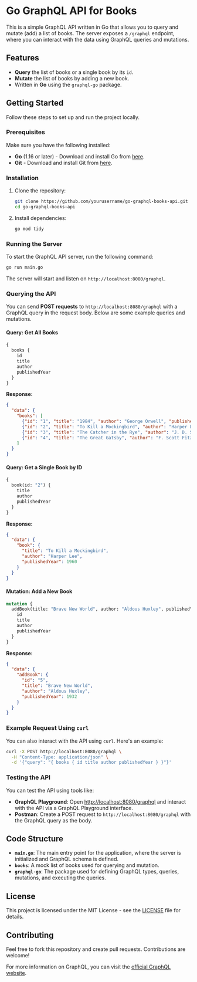 
# Go GraphQL API for Books

This is a simple GraphQL API written in Go that allows you to query and mutate (add) a list of books. The server exposes a `/graphql` endpoint, where you can interact with the data using GraphQL queries and mutations.

## Features

- **Query** the list of books or a single book by its `id`.
- **Mutate** the list of books by adding a new book.
- Written in **Go** using the `graphql-go` package.

## Getting Started

Follow these steps to set up and run the project locally.

### Prerequisites

Make sure you have the following installed:

- **Go** (1.16 or later) - Download and install Go from [here](https://golang.org/dl/).
- **Git** - Download and install Git from [here](https://git-scm.com/).

### Installation

1. Clone the repository:

   ```bash
   git clone https://github.com/yourusername/go-graphql-books-api.git
   cd go-graphql-books-api
   ```

2. Install dependencies:

   ```bash
   go mod tidy
   ```

### Running the Server

To start the GraphQL API server, run the following command:

```bash
go run main.go
```

The server will start and listen on `http://localhost:8080/graphql`.

### Querying the API

You can send **POST requests** to `http://localhost:8080/graphql` with a GraphQL query in the request body. Below are some example queries and mutations.

#### Query: Get All Books

```graphql
{
  books {
    id
    title
    author
    publishedYear
  }
}
```

**Response:**

```json
{
  "data": {
    "books": [
      {"id": "1", "title": "1984", "author": "George Orwell", "publishedYear": 1949},
      {"id": "2", "title": "To Kill a Mockingbird", "author": "Harper Lee", "publishedYear": 1960},
      {"id": "3", "title": "The Catcher in the Rye", "author": "J. D. Salinger", "publishedYear": 1951},
      {"id": "4", "title": "The Great Gatsby", "author": "F. Scott Fitzgerald", "publishedYear": 1925}
    ]
  }
}
```

#### Query: Get a Single Book by ID

```graphql
{
  book(id: "2") {
    title
    author
    publishedYear
  }
}
```

**Response:**

```json
{
  "data": {
    "book": {
      "title": "To Kill a Mockingbird",
      "author": "Harper Lee",
      "publishedYear": 1960
    }
  }
}
```

#### Mutation: Add a New Book

```graphql
mutation {
  addBook(title: "Brave New World", author: "Aldous Huxley", publishedYear: 1932) {
    id
    title
    author
    publishedYear
  }
}
```

**Response:**

```json
{
  "data": {
    "addBook": {
      "id": "5",
      "title": "Brave New World",
      "author": "Aldous Huxley",
      "publishedYear": 1932
    }
  }
}
```

### Example Request Using `curl`

You can also interact with the API using `curl`. Here's an example:

```bash
curl -X POST http://localhost:8080/graphql \
  -H "Content-Type: application/json" \
  -d '{"query": "{ books { id title author publishedYear } }"}'
```

### Testing the API

You can test the API using tools like:

- **GraphQL Playground**: Open [http://localhost:8080/graphql](http://localhost:8080/graphql) and interact with the API via a GraphQL Playground interface.
- **Postman**: Create a POST request to `http://localhost:8080/graphql` with the GraphQL query as the body.

## Code Structure

- **`main.go`**: The main entry point for the application, where the server is initialized and GraphQL schema is defined.
- **`books`**: A mock list of books used for querying and mutation.
- **`graphql-go`**: The package used for defining GraphQL types, queries, mutations, and executing the queries.

## License

This project is licensed under the MIT License - see the [LICENSE](LICENSE) file for details.

## Contributing

Feel free to fork this repository and create pull requests. Contributions are welcome!



For more information on GraphQL, you can visit the [official GraphQL website](https://graphql.org/).

